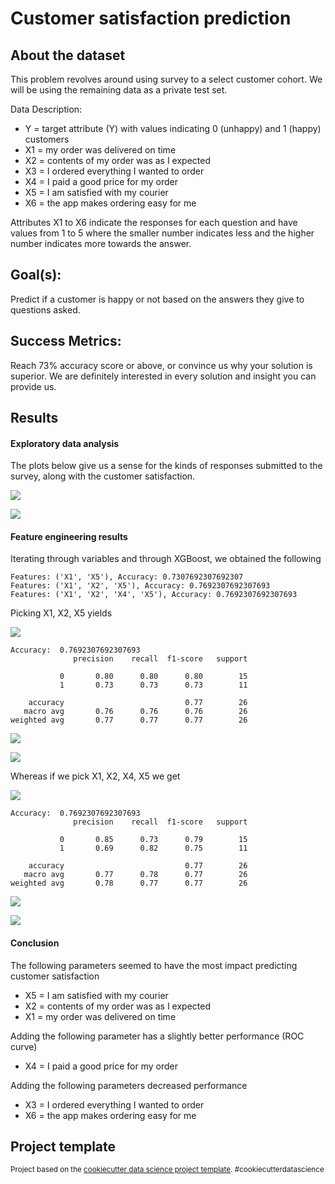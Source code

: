 Customer satisfaction prediction
==============================

About the dataset
----------------

This problem revolves around using survey to a select customer cohort.  We will be using the remaining data as a private test set.

Data Description:

* Y = target attribute (Y) with values indicating 0 (unhappy) and 1 (happy) customers
* X1 = my order was delivered on time
* X2 = contents of my order was as I expected
* X3 = I ordered everything I wanted to order
* X4 = I paid a good price for my order
* X5 = I am satisfied with my courier
* X6 = the app makes ordering easy for me

Attributes X1 to X6 indicate the responses for each question and have values from 1 to 5 where the smaller number indicates less and the higher number indicates more towards the answer.

Goal(s):
---------

Predict if a customer is happy or not based on the answers they give to questions asked.

Success Metrics:
----------------

Reach 73% accuracy score or above, or convince us why your solution is superior. We are definitely interested in every solution and insight you can provide us.

Results
-------

#### Exploratory data analysis

The plots below give us a sense for the kinds of responses submitted to the survey, along with the customer satisfaction.


![](./reports/figures/distribution.png)

![](./reports/figures/satisfaction.png)



#### Feature engineering results

Iterating through variables and through XGBoost, we obtained the following

```
Features: ('X1', 'X5'), Accuracy: 0.7307692307692307
Features: ('X1', 'X2', 'X5'), Accuracy: 0.7692307692307693
Features: ('X1', 'X2', 'X4', 'X5'), Accuracy: 0.7692307692307693
```

Picking X1, X2, X5 yields

![](./reports/figures/feature_importance_x1_x2_x5.png)

```
Accuracy:  0.7692307692307693
              precision    recall  f1-score   support

           0       0.80      0.80      0.80        15
           1       0.73      0.73      0.73        11

    accuracy                           0.77        26
   macro avg       0.76      0.76      0.76        26
weighted avg       0.77      0.77      0.77        26
```

![](./reports/figures/confusion_matrixX1_X2_X5.png)

![](./reports/figures/roc_curve_X1_X2_X5.png)

Whereas if we pick X1, X2, X4, X5 we get

![](./reports/figures/feature_importance_x1_x2_x4_x5.png)

```
Accuracy:  0.7692307692307693
              precision    recall  f1-score   support

           0       0.85      0.73      0.79        15
           1       0.69      0.82      0.75        11

    accuracy                           0.77        26
   macro avg       0.77      0.78      0.77        26
weighted avg       0.78      0.77      0.77        26
```

![](./reports/figures/confusion_matrixX1_X2_X4_X5.png)

![](./reports/figures/roc_curve_X1_X2_X4_X5.png)

#### Conclusion

The following parameters seemed to have the most impact predicting customer satisfaction

* X5 = I am satisfied with my courier
* X2 = contents of my order was as I expected
* X1 = my order was delivered on time

Adding the following parameter has a slightly better performance (ROC curve)

* X4 = I paid a good price for my order

Adding the following parameters decreased performance

* X3 = I ordered everything I wanted to order
* X6 = the app makes ordering easy for me

Project template
--------

<p><small>Project based on the <a target="_blank" href="https://drivendata.github.io/cookiecutter-data-science/">cookiecutter data science project template</a>. #cookiecutterdatascience</small></p>
